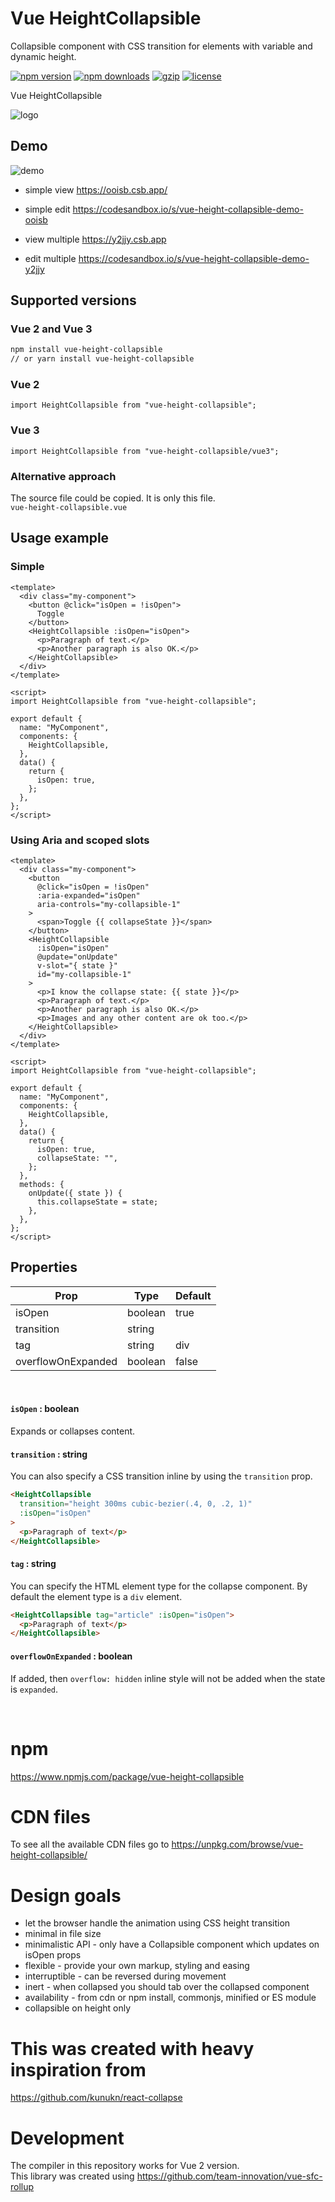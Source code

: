 # Vue HeightCollapsible

Collapsible component with CSS transition for elements with variable and dynamic height.

[![npm version](https://img.shields.io/npm/v/vue-height-collapsible.svg?style=flat-square)](https://www.npmjs.com/package/vue-height-collapsible)
[![npm downloads](https://img.shields.io/npm/dm/vue-height-collapsible.svg?style=flat-square)](https://www.npmjs.com/package/vue-height-collapsible)
[![gzip](https://img.shields.io/bundlephobia/minzip/vue-height-collapsible.svg)](https://bundlephobia.com/result?p=vue-height-collapsible)
[![license](https://img.shields.io/github/license/kunukn/vue-height-collapsible.svg)](https://github.com/kunukn/vue-height-collapsible/blob/master/LICENSE)

Vue HeightCollapsible

![logo](logo/collapsible.svg "logo")

## Demo

<img src="demo/height-collapsible.gif" 
  style="max-width: 360px; height: auto;"
  alt="demo">

- simple view https://ooisb.csb.app/

- simple edit https://codesandbox.io/s/vue-height-collapsible-demo-ooisb

- view multiple https://y2jjy.csb.app

- edit multiple https://codesandbox.io/s/vue-height-collapsible-demo-y2jjy

## Supported versions

### Vue 2 and Vue 3

```bash
npm install vue-height-collapsible
// or yarn install vue-height-collapsible
```

### Vue 2

```vue
import HeightCollapsible from "vue-height-collapsible";
```

### Vue 3

```vue
import HeightCollapsible from "vue-height-collapsible/vue3";
```

### Alternative approach

The source file could be copied. It is only this file.<br/>
`vue-height-collapsible.vue`

## Usage example

### Simple

```vue
<template>
  <div class="my-component">
    <button @click="isOpen = !isOpen">
      Toggle
    </button>
    <HeightCollapsible :isOpen="isOpen">
      <p>Paragraph of text.</p>
      <p>Another paragraph is also OK.</p>
    </HeightCollapsible>
  </div>
</template>

<script>
import HeightCollapsible from "vue-height-collapsible";

export default {
  name: "MyComponent",
  components: {
    HeightCollapsible,
  },
  data() {
    return {
      isOpen: true,
    };
  },
};
</script>
```

### Using Aria and scoped slots

```vue
<template>
  <div class="my-component">
    <button
      @click="isOpen = !isOpen"
      :aria-expanded="isOpen"
      aria-controls="my-collapsible-1"
    >
      <span>Toggle {{ collapseState }}</span>
    </button>
    <HeightCollapsible
      :isOpen="isOpen"
      @update="onUpdate"
      v-slot="{ state }"
      id="my-collapsible-1"
    >
      <p>I know the collapse state: {{ state }}</p>
      <p>Paragraph of text.</p>
      <p>Another paragraph is also OK.</p>
      <p>Images and any other content are ok too.</p>
    </HeightCollapsible>
  </div>
</template>

<script>
import HeightCollapsible from "vue-height-collapsible";

export default {
  name: "MyComponent",
  components: {
    HeightCollapsible,
  },
  data() {
    return {
      isOpen: true,
      collapseState: "",
    };
  },
  methods: {
    onUpdate({ state }) {
      this.collapseState = state;
    },
  },
};
</script>
```

## Properties

| Prop               | Type    | Default |
| ------------------ | ------- | ------- |
| isOpen             | boolean | true    |
| transition         | string  |         |
| tag                | string  | div     |
| overflowOnExpanded | boolean | false   |

<br/>

#### `isOpen` : boolean

Expands or collapses content.

#### `transition` : string

You can also specify a CSS transition inline by using the `transition` prop.

```html
<HeightCollapsible
  transition="height 300ms cubic-bezier(.4, 0, .2, 1)"
  :isOpen="isOpen"
>
  <p>Paragraph of text</p>
</HeightCollapsible>
```

#### `tag` : string

You can specify the HTML element type for the collapse component. By default the element type is a `div` element.

```html
<HeightCollapsible tag="article" :isOpen="isOpen">
  <p>Paragraph of text</p>
</HeightCollapsible>
```

#### `overflowOnExpanded` : boolean

If added, then `overflow: hidden` inline style will not be added when the state is `expanded`.

<br>

# npm

https://www.npmjs.com/package/vue-height-collapsible

# CDN files

To see all the available CDN files go to
https://unpkg.com/browse/vue-height-collapsible/

# Design goals

- let the browser handle the animation using CSS height transition
- minimal in file size
- minimalistic API - only have a Collapsible component which updates on isOpen props
- flexible - provide your own markup, styling and easing
- interruptible - can be reversed during movement
- inert - when collapsed you should tab over the collapsed component
- availability - from cdn or npm install, commonjs, minified or ES module
- collapsible on height only

# This was created with heavy inspiration from

https://github.com/kunukn/react-collapse


# Development

The compiler in this repository works for Vue 2 version.<br/>
This library was created using https://github.com/team-innovation/vue-sfc-rollup
